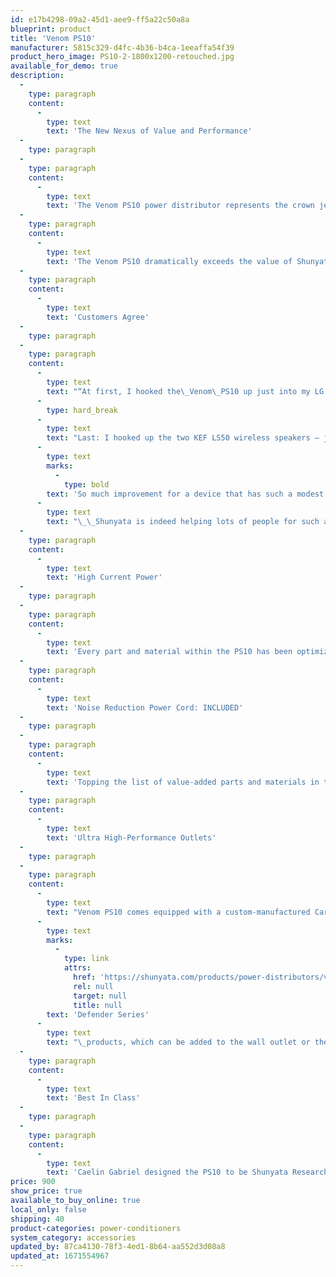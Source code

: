 ```yaml
---
id: e17b4298-09a2-45d1-aee9-ff5a22c50a8a
blueprint: product
title: 'Venom PS10'
manufacturer: 5815c329-d4fc-4b36-b4ca-1eeaffa54f39
product_hero_image: PS10-2-1800x1200-retouched.jpg
available_for_demo: true
description:
  -
    type: paragraph
    content:
      -
        type: text
        text: 'The New Nexus of Value and Performance'
  -
    type: paragraph
  -
    type: paragraph
    content:
      -
        type: text
        text: 'The Venom PS10 power distributor represents the crown jewel within Shunyata Research’s storied line of power distributors due to its remarkable value, measurable noise reduction, and stunning industrial design.'
  -
    type: paragraph
    content:
      -
        type: text
        text: 'The Venom PS10 dramatically exceeds the value of Shunyata’s former award-winning power distributor, the PS8, by adding two outlets, improved high-current performance, and a noise-reducing high-current 20A power cord for the wall connection — all part of a one-price package.'
  -
    type: paragraph
    content:
      -
        type: text
        text: 'Customers Agree'
  -
    type: paragraph
  -
    type: paragraph
    content:
      -
        type: text
        text: "“At first, I hooked the\_Venom\_PS10 up just into my LG OLED TV… then I also hooked it into my DISH TV device, and immediately the visual depth and the intensity of the colors was noticeably increased. \_Very nice."
      -
        type: hard_break
      -
        type: text
        text: "Last: I hooked up the two KEF LS50 wireless speakers – just their power cords. \_And immediately the music (done on my Roon system in the whole house) did indeed become better.\_"
      -
        type: text
        marks:
          -
            type: bold
        text: 'So much improvement for a device that has such a modest retail price!'
      -
        type: text
        text: "\_\_Shunyata is indeed helping lots of people for such an affordable item.”\_"
  -
    type: paragraph
    content:
      -
        type: text
        text: 'High Current Power'
  -
    type: paragraph
  -
    type: paragraph
    content:
      -
        type: text
        text: 'Every part and material within the PS10 has been optimized for maximum peak-current transfer, as evidenced by its massive peak and continuous current ratings. With a powerful 20A capability for the unit, the PS10 will support entire systems, massive high-current amplifiers, and everything in between. Venom PS10 outlets grip power cords tightly, making it nearly impossible to dislodge the power cords unless removed by hand. In short, the PS10 highlights the critical relationship between clean, uninterrupted power, and getting the best performance possible from your home-entertainment system.'
  -
    type: paragraph
    content:
      -
        type: text
        text: 'Noise Reduction Power Cord: INCLUDED'
  -
    type: paragraph
  -
    type: paragraph
    content:
      -
        type: text
        text: 'Topping the list of value-added parts and materials in the PS10 package is the incredible high-current noise reduction power cord. This 6′ integrated Venom NR power cord reduces RF and impulse noise across all frequencies, leading to improved detail and imaging, smoother highs, and more well-defined lows. All visual images in Home Theater systems using the Venom PS10 will also be dramatically improved. Viewers of fine film will notice better depth perception, sharper color contrast, and clearer images across the screen and from front to back.'
  -
    type: paragraph
    content:
      -
        type: text
        text: 'Ultra High-Performance Outlets'
  -
    type: paragraph
  -
    type: paragraph
    content:
      -
        type: text
        text: "Venom PS10 comes equipped with a custom-manufactured Carling Electromagnetic breaker. These are superior in performance to fuses or thermal breakers but are typically not found in products anywhere near the PS10’s price point. This electromagnetic breaker silently protects against over-current conditions that could harm electronics. This safety breaker resets by the touch of a button. For transient protection, Shunyata Research recommends its\_"
      -
        type: text
        marks:
          -
            type: link
            attrs:
              href: 'https://shunyata.com/products/power-distributors/venom-line-power-distributors/venom-defender/'
              rel: null
              target: null
              title: null
        text: 'Defender Series'
      -
        type: text
        text: "\_products, which can be added to the wall outlet or the PS10 at an affordable price."
  -
    type: paragraph
    content:
      -
        type: text
        text: 'Best In Class'
  -
    type: paragraph
  -
    type: paragraph
    content:
      -
        type: text
        text: 'Caelin Gabriel designed the PS10 to be Shunyata Research’s finest value, not only among its own power distributors, but within the entire marketplace. The design and build of the PS10 demonstrates in clear terms why Shunyata Research has dominated the power-line category for the past 20 years. Clean power is foundational to the performance of medical, recording, and consumer electronics systems of all types. Venom PS10 represents the embodiment that knowledge.'
price: 900
show_price: true
available_to_buy_online: true
local_only: false
shipping: 40
product-categories: power-conditioners
system_category: accessories
updated_by: 87ca4130-78f3-4ed1-8b64-aa552d3d08a8
updated_at: 1671554967
---
```

